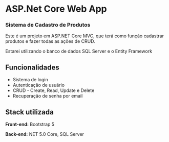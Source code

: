 # ASP.Net Core Web App
### Sistema de Cadastro de Produtos

Este é um projeto em ASP.NET Core MVC, que terá como função cadastrar produtos e fazer todas as ações de CRUD.

Estarei utilizando o banco de dados SQL Server e o Entity Framework
## Funcionalidades

- Sistema de login
- Autenticação de usuário
- CRUD - Create, Read, Update e Delete
- Recuperação de senha por email


## Stack utilizada

**Front-end:** Bootstrap 5

**Back-end:** NET 5.0 Core, SQL Server
